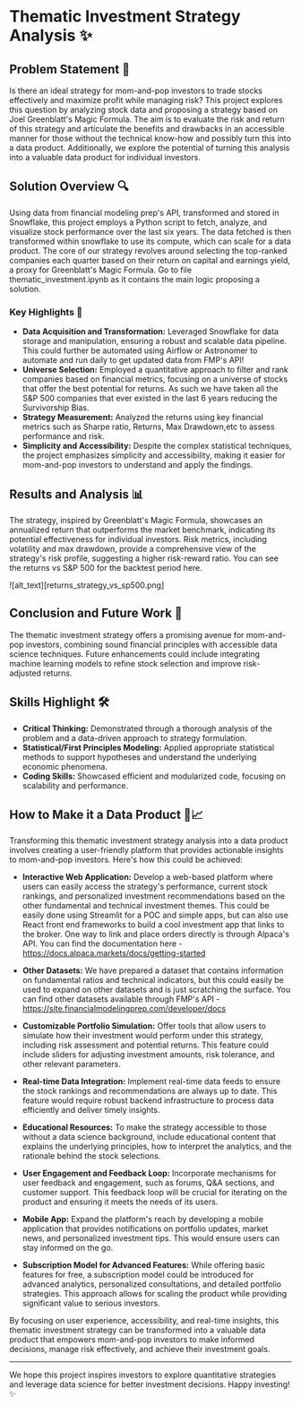 # Thematic Investment Strategy Analysis ✨

## Problem Statement 🚀

Is there an ideal strategy for mom-and-pop investors to trade stocks effectively and maximize profit while managing risk? This project explores this question by analyzing stock data and proposing a strategy based on Joel Greenblatt's Magic Formula. The aim is to evaluate the risk and return of this strategy and articulate the benefits and drawbacks in an accessible manner for those without the technical know-how and possibly turn this into a data product. Additionally, we explore the potential of turning this analysis into a valuable data product for individual investors.

## Solution Overview 🔍

Using data from financial modeling prep's API, transformed and stored in Snowflake, this project employs a Python script to fetch, analyze, and visualize stock performance over the last six years. The data fetched is then transformed within snowflake to use its compute, which can scale for a data product. The core of our strategy revolves around selecting the top-ranked companies each quarter based on their return on capital and earnings yield, a proxy for Greenblatt's Magic Formula. Go to file thematic_investment.ipynb as it contains the main logic proposing a solution.

### Key Highlights 🌟

- **Data Acquisition and Transformation:** Leveraged Snowflake for data storage and manipulation, ensuring a robust and scalable data pipeline. This could further be automated using Airflow or Astronomer to automate and run daily to get updated data from FMP's API!
- **Universe Selection:** Employed a quantitative approach to filter and rank companies based on financial metrics, focusing on a universe of stocks that offer the best potential for returns. As such we have taken all the S&P 500 companies that ever existed in the last 6 years reducing the Survivorship Bias.
- **Strategy Measurement:** Analyzed the returns using key financial metrics such as Sharpe ratio, Returns, Max Drawdown,etc to assess performance and risk.
- **Simplicity and Accessibility:** Despite the complex statistical techniques, the project emphasizes simplicity and accessibility, making it easier for mom-and-pop investors to understand and apply the findings.

## Results and Analysis 📊

The strategy, inspired by Greenblatt's Magic Formula, showcases an annualized return that outperforms the market benchmark, indicating its potential effectiveness for individual investors. Risk metrics, including volatility and max drawdown, provide a comprehensive view of the strategy's risk profile, suggesting a higher risk-reward ratio.
You can see the returns vs S&P 500 for the backtest period here.

![alt_text][returns_strategy_vs_sp500.png]
## Conclusion and Future Work 🔮

The thematic investment strategy offers a promising avenue for mom-and-pop investors, combining sound financial principles with accessible data science techniques. Future enhancements could include integrating machine learning models to refine stock selection and improve risk-adjusted returns.

## Skills Highlight 🛠️

- **Critical Thinking:** Demonstrated through a thorough analysis of the problem and a data-driven approach to strategy formulation.
- **Statistical/First Principles Modeling:** Applied appropriate statistical methods to support hypotheses and understand the underlying economic phenomena.
- **Coding Skills:** Showcased efficient and modularized code, focusing on scalability and performance.

## How to Make it a Data Product 🚀📈

Transforming this thematic investment strategy analysis into a data product involves creating a user-friendly platform that provides actionable insights to mom-and-pop investors. Here's how this could be achieved:

- **Interactive Web Application:** Develop a web-based platform where users can easily access the strategy's performance, current stock rankings, and personalized investment recommendations based on the other fundamental and technical investment themes. This could be easily done using Streamlit for a POC and simple apps, but can also use React front end frameworks to build a cool investment app that links to the broker. One way to link and place orders directly is through Alpaca's API. You can find the documentation here - https://docs.alpaca.markets/docs/getting-started
  
- **Other Datasets:** We have prepared a dataset that contains information on fundamental ratios and technical indicators, but this could easily be used to expand on other datasets and is just scratching the surface. You can find other datasets available through FMP's API - https://site.financialmodelingprep.com/developer/docs

- **Customizable Portfolio Simulation:** Offer tools that allow users to simulate how their investment would perform under this strategy, including risk assessment and potential returns. This feature could include sliders for adjusting investment amounts, risk tolerance, and other relevant parameters.

- **Real-time Data Integration:** Implement real-time data feeds to ensure the stock rankings and recommendations are always up to date. This feature would require robust backend infrastructure to process data efficiently and deliver timely insights.

- **Educational Resources:** To make the strategy accessible to those without a data science background, include educational content that explains the underlying principles, how to interpret the analytics, and the rationale behind the stock selections.

- **User Engagement and Feedback Loop:** Incorporate mechanisms for user feedback and engagement, such as forums, Q&A sections, and customer support. This feedback loop will be crucial for iterating on the product and ensuring it meets the needs of its users.

- **Mobile App:** Expand the platform's reach by developing a mobile application that provides notifications on portfolio updates, market news, and personalized investment tips. This would ensure users can stay informed on the go.

- **Subscription Model for Advanced Features:** While offering basic features for free, a subscription model could be introduced for advanced analytics, personalized consultations, and detailed portfolio strategies. This approach allows for scaling the product while providing significant value to serious investors.

By focusing on user experience, accessibility, and real-time insights, this thematic investment strategy can be transformed into a valuable data product that empowers mom-and-pop investors to make informed decisions, manage risk effectively, and achieve their investment goals.


---

We hope this project inspires investors to explore quantitative strategies and leverage data science for better investment decisions. Happy investing! ✨
